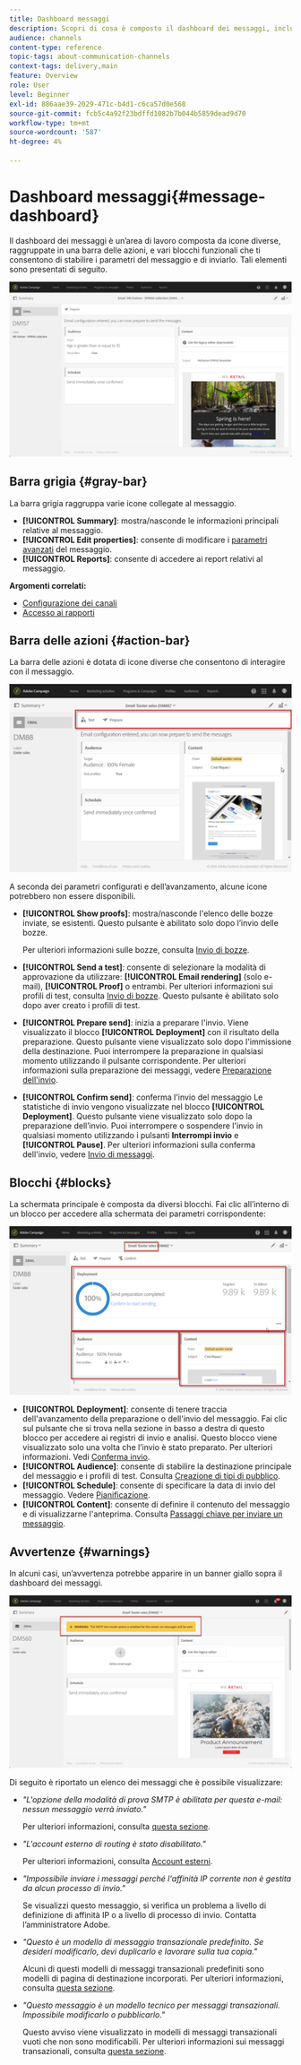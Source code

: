 ```yaml
---
title: Dashboard messaggi
description: Scopri di cosa è composto il dashboard dei messaggi, inclusa la barra delle azioni e i vari blocchi funzionali.
audience: channels
content-type: reference
topic-tags: about-communication-channels
context-tags: delivery,main
feature: Overview
role: User
level: Beginner
exl-id: 886aae39-2029-471c-b4d1-c6ca57d0e568
source-git-commit: fcb5c4a92f23bdffd1082b7b044b5859dead9d70
workflow-type: tm+mt
source-wordcount: '587'
ht-degree: 4%

---
```


# Dashboard messaggi{#message-dashboard}

Il dashboard dei messaggi è un’area di lavoro composta da icone diverse, raggruppate in una barra delle azioni, e vari blocchi funzionali che ti consentono di stabilire i parametri del messaggio e di inviarlo. Tali elementi sono presentati di seguito.

![](assets/delivery_dashboard_2.png)

## Barra grigia {#gray-bar}

La barra grigia raggruppa varie icone collegate al messaggio.

* **[!UICONTROL Summary]**: mostra/nasconde le informazioni principali relative al messaggio.
* **[!UICONTROL Edit properties]**: consente di modificare i [parametri avanzati](../../administration/using/configuring-email-channel.md#list-of-email-properties) del messaggio.
* **[!UICONTROL Reports]**: consente di accedere ai report relativi al messaggio.

**Argomenti correlati:**

* [Configurazione dei canali](../../administration/using/about-channel-configuration.md)
* [Accesso ai rapporti](../../reporting/using/about-dynamic-reports.md)

## Barra delle azioni {#action-bar}

La barra delle azioni è dotata di icone diverse che consentono di interagire con il messaggio.

![](assets/delivery_dashboard_4.png)

A seconda dei parametri configurati e dell’avanzamento, alcune icone potrebbero non essere disponibili.

* **[!UICONTROL Show proofs]**: mostra/nasconde l&#39;elenco delle bozze inviate, se esistenti. Questo pulsante è abilitato solo dopo l’invio delle bozze.

  Per ulteriori informazioni sulle bozze, consulta [Invio di bozze](../../sending/using/sending-proofs.md).

* **[!UICONTROL Send a test]**: consente di selezionare la modalità di approvazione da utilizzare: **[!UICONTROL Email rendering]** (solo e-mail), **[!UICONTROL Proof]** o entrambi. Per ulteriori informazioni sui profili di test, consulta [Invio di bozze](../../sending/using/sending-proofs.md). Questo pulsante è abilitato solo dopo aver creato i profili di test.

* **[!UICONTROL Prepare send]**: inizia a preparare l&#39;invio. Viene visualizzato il blocco **[!UICONTROL Deployment]** con il risultato della preparazione. Questo pulsante viene visualizzato solo dopo l&#39;immissione della destinazione. Puoi interrompere la preparazione in qualsiasi momento utilizzando il pulsante corrispondente. Per ulteriori informazioni sulla preparazione dei messaggi, vedere [Preparazione dell&#39;invio](../../sending/using/preparing-the-send.md).

* **[!UICONTROL Confirm send]**: conferma l&#39;invio del messaggio Le statistiche di invio vengono visualizzate nel blocco **[!UICONTROL Deployment]**. Questo pulsante viene visualizzato solo dopo la preparazione dell’invio. Puoi interrompere o sospendere l&#39;invio in qualsiasi momento utilizzando i pulsanti **Interrompi invio** e **[!UICONTROL Pause]**. Per ulteriori informazioni sulla conferma dell&#39;invio, vedere [Invio di messaggi](../../sending/using/confirming-the-send.md).

## Blocchi {#blocks}

La schermata principale è composta da diversi blocchi. Fai clic all’interno di un blocco per accedere alla schermata dei parametri corrispondente:

![](assets/delivery_dashboard_3.png)

* **[!UICONTROL Deployment]**: consente di tenere traccia dell&#39;avanzamento della preparazione o dell&#39;invio del messaggio. Fai clic sul pulsante che si trova nella sezione in basso a destra di questo blocco per accedere ai registri di invio e analisi. Questo blocco viene visualizzato solo una volta che l’invio è stato preparato. Per ulteriori informazioni. Vedi [Conferma invio](../../sending/using/confirming-the-send.md).
* **[!UICONTROL Audience]**: consente di stabilire la destinazione principale del messaggio e i profili di test. Consulta [Creazione di tipi di pubblico](../../audiences/using/creating-audiences.md).
* **[!UICONTROL Schedule]**: consente di specificare la data di invio del messaggio. Vedere [Pianificazione](../../sending/using/about-scheduling-messages.md).
* **[!UICONTROL Content]**: consente di definire il contenuto del messaggio e di visualizzarne l&#39;anteprima. Consulta [Passaggi chiave per inviare un messaggio](../../channels/using/key-steps-to-send-a-message.md).

## Avvertenze {#warnings}

In alcuni casi, un’avvertenza potrebbe apparire in un banner giallo sopra il dashboard dei messaggi.

![](assets/delivery_dashboard_warnings.png)

Di seguito è riportato un elenco dei messaggi che è possibile visualizzare:

* *&quot;L&#39;opzione della modalità di prova SMTP è abilitata per questa e-mail: nessun messaggio verrà inviato.&quot;*

  Per ulteriori informazioni, consulta [questa sezione](../../administration/using/configuring-email-channel.md#smtp-test-mode).

* *&quot;L&#39;account esterno di routing è stato disabilitato.&quot;*

  Per ulteriori informazioni, consulta [Account esterni](../../administration/using/external-accounts.md).

* *&quot;Impossibile inviare i messaggi perché l&#39;affinità IP corrente non è gestita da alcun processo di invio.&quot;*

  Se visualizzi questo messaggio, si verifica un problema a livello di definizione di affinità IP o a livello di processo di invio. Contatta l’amministratore Adobe.

* *&quot;Questo è un modello di messaggio transazionale predefinito. Se desideri modificarlo, devi duplicarlo e lavorare sulla tua copia.&quot;*

  Alcuni di questi modelli di messaggi transazionali predefiniti sono modelli di pagina di destinazione incorporati. Per ulteriori informazioni, consulta [questa sezione](../../channels/using/landing-page-templates.md).

* *&quot;Questo messaggio è un modello tecnico per messaggi transazionali. Impossibile modificarlo o pubblicarlo.&quot;*

  Questo avviso viene visualizzato in modelli di messaggi transazionali vuoti che non sono modificabili. Per ulteriori informazioni sui messaggi transazionali, consulta [questa sezione](../../channels/using/getting-started-with-transactional-msg.md).
